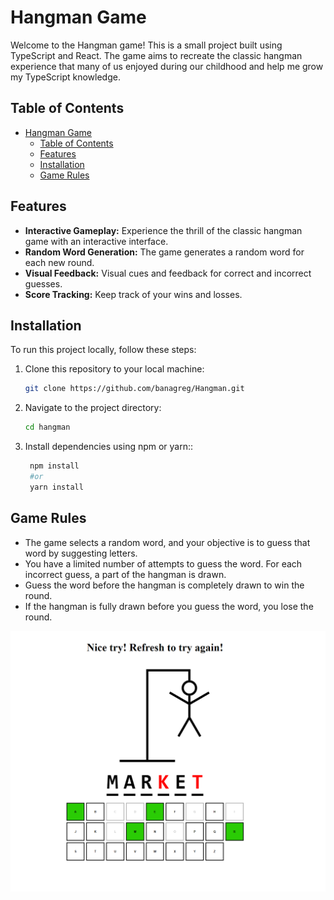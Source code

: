 # Hangman Game

Welcome to the Hangman game! This is a small project built using TypeScript and React. The game aims to recreate the classic hangman experience that many of us enjoyed during our childhood and help me grow my TypeScript knowledge.

## Table of Contents

- [Hangman Game](#hangman-game)
	- [Table of Contents](#table-of-contents)
	- [Features](#features)
	- [Installation](#installation)
	- [Game Rules](#game-rules)

## Features

- **Interactive Gameplay:** Experience the thrill of the classic hangman game with an interactive interface.
- **Random Word Generation:** The game generates a random word for each new round.
- **Visual Feedback:** Visual cues and feedback for correct and incorrect guesses.
- **Score Tracking:** Keep track of your wins and losses.

## Installation

To run this project locally, follow these steps:

1. Clone this repository to your local machine:

	```bash
   git clone https://github.com/banagreg/Hangman.git
	```
2. Navigate to the project directory:
   ```bash
   cd hangman
   ```
3. Install dependencies using npm or yarn::
   ```bash
	npm install
	#or
	yarn install
   ```

## Game Rules
- The game selects a random word, and your objective is to guess that word by suggesting letters.
- You have a limited number of attempts to guess the word. For each incorrect guess, a part of the hangman is drawn.
- Guess the word before the hangman is completely drawn to win the round.
- If the hangman is fully drawn before you guess the word, you lose the round.

<img src="hangman\src\constants\hangman_image.png" alt="Hangman Game" width="700"/>